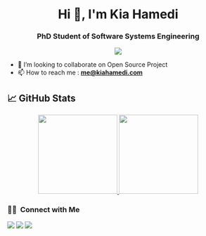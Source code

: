 <h1 align="center">Hi 👋, I'm Kia Hamedi</h1>

<h3 align="center">PhD Student of Software Systems Engineering</h3>

<p align="center">
  <img src="https://komarev.com/ghpvc/?username=kiahamedi&color=blueviolet&style=flat">
</p>

- 💞️ I’m looking to collaborate on Open Source Project
- 📫 How to reach me : **me@kiahamedi.com**



## &#x1f4c8; GitHub Stats

<p align="center">
<a href="https://github.com/kiahamedi">
  <img height="180em" src="https://github-readme-stats-eight-theta.vercel.app/api?username=kiahamedi&show_icons=true&theme=algolia&include_all_commits=true&count_private=true"/>
  <img height="180em" src="https://github-readme-stats-eight-theta.vercel.app/api/top-langs/?username=kiahamedi&layout=compact&langs_count=8&theme=algolia"/>
</a>
</p>


### 🤝🏻 &nbsp;Connect with Me

<p>
<a href="https://www.linkedin.com/in/kia-hamedi/"><img src="https://img.shields.io/badge/-kiahamedi-0077B5?style=flat&logo=Linkedin&logoColor=white"/></a>
<a href="https://twitter.com/kia_arta97"><img src="https://img.shields.io/badge/-@kia_arta97-1877F2?style=flat&logo=Twitter&logoColor=white"/></a>
<a href="mailto:kia.arta9793@gmail.com"><img src="https://img.shields.io/badge/-kia.arta9793@gmail.com-D14836?style=flat&logo=Gmail&logoColor=white"/></a>
</p>
<!--
**kiahamedi/kiahamedi** is a ✨ _special_ ✨ repository because its `README.md` (this file) appears on your GitHub profile.

Here are some ideas to get you started:

- 🔭 I’m currently working on ...
- 🌱 I’m currently learning ...
- 👯 I’m looking to collaborate on ...
- 🤔 I’m looking for help with ...
- 💬 Ask me about ...
- 📫 How to reach me: ...
- 😄 Pronouns: ...
- ⚡ Fun fact: ...
-->

